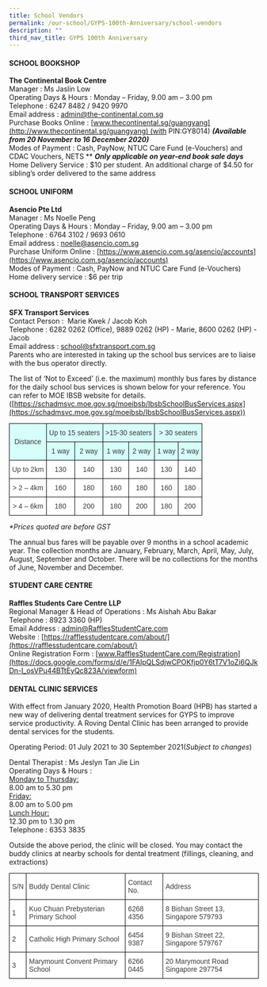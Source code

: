 ```yaml
---
title: School Vendors
permalink: /our-school/GYPS-100th-Anniversary/school-vendors
description: ""
third_nav_title: GYPS 100th Anniversary
---
```

#### SCHOOL BOOKSHOP

**The Continental Book Centre**  
Manager : Ms Jaslin Low  
Operating Days & Hours : Monday – Friday, 9.00 am – 3.00 pm  
Telephone : 6247 8482 / 9420 9970  
Email address : [admin@the-continental.com.sg](mailto:admin@the-continental.com.sg)  
Purchase Books Online : [www.thecontinental.sg/guangyang](http://www.thecontinental.sg/guangyang) (with PIN:GY8014) **_(Available from 20 November to 16 December 2020)_**  
Modes of Payment : Cash, PayNow, NTUC Care Fund (e-Vouchers) and CDAC Vouchers, NETS ** **_Only applicable on year-end book sale days_**  
Home Delivery Service : $10 per student. An additional charge of $4.50 for sibling’s order delivered to the same address

#### SCHOOL UNIFORM

**Asencio Pte Ltd**  
Manager : Ms Noelle Peng  
Operating Days & Hours : Monday – Friday, 9.00 am – 3.00 pm  
Telephone : 6764 3102 / 9693 0610  
Email address : [noelle@asencio.com.sg](mailto:noelle@asencio.com.sg)  
Purchase Uniform Online : [https://www.asencio.com.sg/asencio/accounts](https://www.asencio.com.sg/asencio/accounts)  
Modes of Payment : Cash, PayNow and NTUC Care Fund (e-Vouchers)  
Home delivery service : $6 per trip

#### SCHOOL TRANSPORT SERVICES

**SFX Transport Services**  
Contact Person :  Marie Kwek / Jacob Koh  
Telephone : 6282 0262 (Office), 9889 0262 (HP) - Marie, 8600 0262 (HP) - Jacob  
Email address : [school@sfxtransport.com.sg](mailto:school@sfxtransport.com.sg)  
Parents who are interested in taking up the school bus services are to liaise with the bus operator directly.

The list of ‘Not to Exceed’ (i.e. the maximum) monthly bus fares by distance for the daily school bus services is shown below for your reference. You can refer to MOE IBSB website for details. ([https://schadmsvc.moe.gov.sg/moeibsb/IbsbSchoolBusServices.aspx](https://schadmsvc.moe.gov.sg/moeibsb/IbsbSchoolBusServices.aspx))

<style type="text/css">
.tg  {border-collapse:collapse;border-spacing:0;margin:0px auto;}
.tg td{border-color:black;border-style:solid;border-width:1px;font-family:Arial, sans-serif;font-size:14px;
  overflow:hidden;padding:10px 5px;word-break:normal;}
.tg th{border-color:black;border-style:solid;border-width:1px;font-family:Arial, sans-serif;font-size:14px;
  font-weight:normal;overflow:hidden;padding:10px 5px;word-break:normal;}
.tg .tg-z9xn{background-color:#D6FFFA;color:#3A3A3A;text-align:center;vertical-align:middle}
.tg .tg-4p8a{background-color:#FFF;color:#3A3A3A;text-align:center;vertical-align:middle}
</style>
<table class="tg">
<tbody>
  <tr>
    <td class="tg-z9xn" rowspan="2"><span style="font-weight:inherit;font-style:inherit;background-color:#D6FFFA">Distance</span></td>
    <td class="tg-z9xn" colspan="2"><span style="font-weight:inherit;font-style:inherit;background-color:#D6FFFA">Up to 15 seaters</span></td>
    <td class="tg-z9xn" colspan="2"><span style="font-weight:inherit;font-style:inherit;background-color:#D6FFFA">&gt;15-30 seaters</span></td>
    <td class="tg-z9xn" colspan="2"><span style="font-weight:inherit;font-style:inherit;background-color:#D6FFFA">&gt; 30 seaters</span></td>
  </tr>
  <tr>
    <td class="tg-z9xn"><span style="font-weight:inherit;font-style:inherit;background-color:#D6FFFA">1 way</span></td>
    <td class="tg-z9xn"><span style="font-weight:inherit;font-style:inherit;background-color:#D6FFFA">2 way</span></td>
    <td class="tg-z9xn"><span style="font-weight:inherit;font-style:inherit;background-color:#D6FFFA">1 way</span></td>
    <td class="tg-z9xn"><span style="font-weight:inherit;font-style:inherit;background-color:#D6FFFA">2 way</span></td>
    <td class="tg-z9xn"><span style="font-weight:inherit;font-style:inherit;background-color:#D6FFFA">1 way</span></td>
    <td class="tg-z9xn"><span style="font-weight:inherit;font-style:inherit;background-color:#D6FFFA">2 way</span></td>
  </tr>
  <tr>
    <td class="tg-4p8a"><span style="font-weight:inherit;font-style:inherit">Up to 2km</span></td>
    <td class="tg-4p8a"><span style="font-weight:inherit;font-style:inherit">130</span></td>
    <td class="tg-4p8a"><span style="font-weight:inherit;font-style:inherit">140</span></td>
    <td class="tg-4p8a"><span style="font-weight:inherit;font-style:inherit">130</span></td>
    <td class="tg-4p8a"><span style="font-weight:inherit;font-style:inherit">140</span></td>
    <td class="tg-4p8a"><span style="font-weight:inherit;font-style:inherit">130</span></td>
    <td class="tg-4p8a"><span style="font-weight:inherit;font-style:inherit">140</span></td>
  </tr>
  <tr>
    <td class="tg-4p8a"><span style="font-weight:inherit;font-style:inherit">&gt; 2 – 4km</span></td>
    <td class="tg-4p8a"><span style="font-weight:inherit;font-style:inherit">160</span></td>
    <td class="tg-4p8a"><span style="font-weight:inherit;font-style:inherit">180</span></td>
    <td class="tg-4p8a"><span style="font-weight:inherit;font-style:inherit">160</span></td>
    <td class="tg-4p8a"><span style="font-weight:inherit;font-style:inherit">180</span></td>
    <td class="tg-4p8a"><span style="font-weight:inherit;font-style:inherit">160</span></td>
    <td class="tg-4p8a"><span style="font-weight:inherit;font-style:inherit">180</span></td>
  </tr>
  <tr>
    <td class="tg-4p8a"><span style="font-weight:inherit;font-style:inherit">&gt; 4 – 6km</span></td>
    <td class="tg-4p8a"><span style="font-weight:inherit;font-style:inherit">180</span></td>
    <td class="tg-4p8a"><span style="font-weight:inherit;font-style:inherit">200</span></td>
    <td class="tg-4p8a"><span style="font-weight:inherit;font-style:inherit">180</span></td>
    <td class="tg-4p8a"><span style="font-weight:inherit;font-style:inherit">200</span></td>
    <td class="tg-4p8a"><span style="font-weight:inherit;font-style:inherit">180</span></td>
    <td class="tg-4p8a"><span style="font-weight:inherit;font-style:inherit">200</span></td>
  </tr>
</tbody>
</table>

_\*Prices quoted are before GST_

The annual bus fares will be payable over 9 months in a school academic year. The collection months are January, February, March, April, May, July, August, September and October. There will be no collections for the months of June, November and December.

#### STUDENT CARE CENTRE

**Raffles Students Care Centre LLP**  
Regional Manager & Head of Operations : Ms Aishah Abu Bakar  
Telephone : 8923 3360 (HP)  
Email Address : [admin@RafflesStudentCare.com](mailto:admin@RafflesStudentCare.com)  
Website : [https://rafflesstudentcare.com/about/](https://rafflesstudentcare.com/about/)  
Online Registration Form : [www.RafflesStudentCare.com/Registration](https://docs.google.com/forms/d/e/1FAIpQLSdjwCPOKfjp0Y6tT7V1oZi6QJkDn-I_osVPu44BTtEyQc823A/viewform)

#### DENTAL CLINIC SERVICES

With effect from January 2020, Health Promotion Board (HPB) has started a new way of delivering dental treatment services for GYPS to improve service productivity. A Roving Dental Clinic has been arranged to provide dental services for the students.

Operating Period: 01 July 2021 to 30 September 2021(_Subject to changes_)

Dental Therapist : Ms Jeslyn Tan Jie Lin  
Operating Days & Hours :  
<u>Monday to Thursday:</u>   
8.00 am to 5.30 pm  
<u>Friday:</u>  
8.00 am to 5.00 pm  
<u>Lunch Hour:</u>  
12.30 pm to 1.30 pm  
Telephone : 6353 3835

Outside the above period, the clinic will be closed. You may contact the buddy clinics at nearby schools for dental treatment (fillings, cleaning, and extractions)

<style type="text/css">
.tg  {border-collapse:collapse;border-spacing:0;margin:0px auto;}
.tg td{border-color:black;border-style:solid;border-width:1px;font-family:Arial, sans-serif;font-size:14px;
  overflow:hidden;padding:10px 5px;word-break:normal;}
.tg th{border-color:black;border-style:solid;border-width:1px;font-family:Arial, sans-serif;font-size:14px;
  font-weight:normal;overflow:hidden;padding:10px 5px;word-break:normal;}
.tg .tg-prnc{background-color:#FFF;color:#3A3A3A;text-align:left;vertical-align:middle}
</style>
<table class="tg">
<tbody>
  <tr>
    <td class="tg-prnc"><span style="font-weight:inherit;font-style:inherit">S/N</span></td>
    <td class="tg-prnc"><span style="font-weight:inherit;font-style:inherit"> Buddy Dental Clinic</span></td>
    <td class="tg-prnc"><span style="font-weight:inherit;font-style:inherit">Contact No.</span></td>
    <td class="tg-prnc"><span style="font-weight:inherit;font-style:inherit"> Address</span></td>
  </tr>
  <tr>
    <td class="tg-prnc"><span style="font-weight:inherit;font-style:inherit">1</span></td>
    <td class="tg-prnc"><span style="font-weight:inherit;font-style:inherit">Kuo Chuan Prebysterian Primary School</span></td>
    <td class="tg-prnc"><span style="font-weight:inherit;font-style:inherit">6268 4356</span></td>
    <td class="tg-prnc"><span style="font-weight:inherit;font-style:inherit">8 Bishan Street 13, Singapore 579793</span></td>
  </tr>
  <tr>
    <td class="tg-prnc"><span style="font-weight:inherit;font-style:inherit">2</span></td>
    <td class="tg-prnc"><span style="font-weight:inherit;font-style:inherit">Catholic High Primary School</span></td>
    <td class="tg-prnc"><span style="font-weight:inherit;font-style:inherit">6454 9387</span></td>
    <td class="tg-prnc"><span style="font-weight:inherit;font-style:inherit">9 Bishan Street 22, Singapore 579767</span></td>
  </tr>
  <tr>
    <td class="tg-prnc"><span style="font-weight:inherit;font-style:inherit">3</span></td>
    <td class="tg-prnc"><span style="font-weight:inherit;font-style:inherit">Marymount Convent Primary School</span></td>
    <td class="tg-prnc"><span style="font-weight:inherit;font-style:inherit">6266 0445</span></td>
    <td class="tg-prnc"><span style="font-weight:inherit;font-style:inherit">20 Marymount Road Singapore 297754</span></td>
  </tr>
</tbody>
</table>